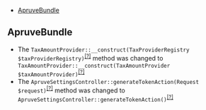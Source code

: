 - [ApruveBundle](#apruvebundle)

ApruveBundle
------------
* The `TaxAmountProvider::__construct(TaxProviderRegistry $taxProviderRegistry)`<sup>[[?]](https://github.com/oroinc/OroApruveBundle/tree/3.1.0/Provider/TaxAmountProvider.php#L25 "Oro\Bundle\ApruveBundle\Provider\TaxAmountProvider")</sup> method was changed to `TaxAmountProvider::__construct(TaxAmountProvider $taxAmountProvider)`<sup>[[?]](https://github.com/oroinc/OroApruveBundle/tree/4.0.0/Provider/TaxAmountProvider.php#L27 "Oro\Bundle\ApruveBundle\Provider\TaxAmountProvider")</sup>
* The `ApruveSettingsController::generateTokenAction(Request $request)`<sup>[[?]](https://github.com/oroinc/OroApruveBundle/tree/3.1.0/Controller/ApruveSettingsController.php#L27 "Oro\Bundle\ApruveBundle\Controller\ApruveSettingsController")</sup> method was changed to `ApruveSettingsController::generateTokenAction()`<sup>[[?]](https://github.com/oroinc/OroApruveBundle/tree/4.0.0/Controller/ApruveSettingsController.php#L33 "Oro\Bundle\ApruveBundle\Controller\ApruveSettingsController")</sup>

